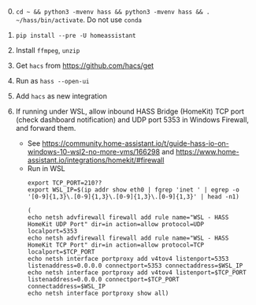 0. `cd ~ && python3 -mvenv hass && python3 -mvenv hass && . ~/hass/bin/activate`. Do not use `conda`

0. `pip install --pre -U homeassistant`

0. Install `ffmpeg`, `unzip`

0. Get `hacs` from https://github.com/hacs/get

0. Run as `hass --open-ui`

0. Add `hacs` as new integration

0. If running under WSL, allow inbound HASS Bridge (HomeKit) TCP port (check dashboard notification) and UDP port 5353 in Windows Firewall, and forward them. 
   - See https://community.home-assistant.io/t/guide-hass-io-on-windows-10-wsl2-no-more-vms/166298 and https://www.home-assistant.io/integrations/homekit/#firewall
   - Run in WSL
     ```
     export TCP_PORT=210??
     export WSL_IP=$(ip addr show eth0 | fgrep 'inet ' | egrep -o '[0-9]{1,3}\.[0-9]{1,3}\.[0-9]{1,3}\.[0-9]{1,3}' | head -n1)

     (
     echo netsh advfirewall firewall add rule name="WSL - HASS HomeKit UDP Port" dir=in action=allow protocol=UDP localport=5353
     echo netsh advfirewall firewall add rule name="WSL - HASS HomeKit TCP Port" dir=in action=allow protocol=TCP localport=$TCP_PORT
     echo netsh interface portproxy add v4tov4 listenport=5353 listenaddress=0.0.0.0 connectport=5353 connectaddress=$WSL_IP
     echo netsh interface portproxy add v4tov4 listenport=$TCP_PORT listenaddress=0.0.0.0 connectport=$TCP_PORT connectaddress=$WSL_IP
     echo netsh interface portproxy show all)
     ```
